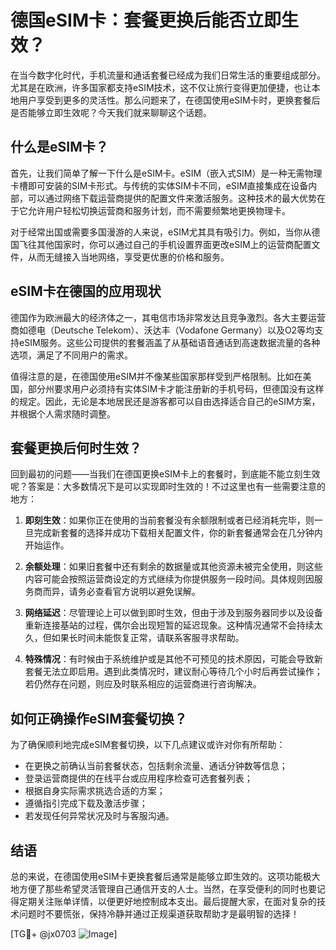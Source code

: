 # 德国eSIM卡：套餐更换后能否立即生效？

在当今数字化时代，手机流量和通话套餐已经成为我们日常生活的重要组成部分。尤其是在欧洲，许多国家都支持eSIM技术，这不仅让旅行变得更加便捷，也让本地用户享受到更多的灵活性。那么问题来了，在德国使用eSIM卡时，更换套餐后是否能够立即生效呢？今天我们就来聊聊这个话题。

## 什么是eSIM卡？

首先，让我们简单了解一下什么是eSIM卡。eSIM（嵌入式SIM）是一种无需物理卡槽即可安装的SIM卡形式。与传统的实体SIM卡不同，eSIM直接集成在设备内部，可以通过网络下载运营商提供的配置文件来激活服务。这种技术的最大优势在于它允许用户轻松切换运营商和服务计划，而不需要频繁地更换物理卡。

对于经常出国或需要多国漫游的人来说，eSIM尤其具有吸引力。例如，当你从德国飞往其他国家时，你可以通过自己的手机设置界面更改eSIM上的运营商配置文件，从而无缝接入当地网络，享受更优惠的价格和服务。

## eSIM卡在德国的应用现状

德国作为欧洲最大的经济体之一，其电信市场非常发达且竞争激烈。各大主要运营商如德电（Deutsche Telekom）、沃达丰（Vodafone Germany）以及O2等均支持eSIM服务。这些公司提供的套餐涵盖了从基础语音通话到高速数据流量的各种选项，满足了不同用户的需求。

值得注意的是，在德国使用eSIM并不像某些国家那样受到严格限制。比如在美国，部分州要求用户必须持有实体SIM卡才能注册新的手机号码，但德国没有这样的规定。因此，无论是本地居民还是游客都可以自由选择适合自己的eSIM方案，并根据个人需求随时调整。

## 套餐更换后何时生效？

回到最初的问题——当我们在德国更换eSIM卡上的套餐时，到底能不能立刻生效呢？答案是：大多数情况下是可以实现即时生效的！不过这里也有一些需要注意的地方：

1. **即刻生效**：如果你正在使用的当前套餐没有余额限制或者已经消耗完毕，则一旦完成新套餐的选择并成功下载相关配置文件，你的新套餐通常会在几分钟内开始运作。
   
2. **余额处理**：如果旧套餐中还有剩余的数据量或其他资源未被完全使用，则这些内容可能会按照运营商设定的方式继续为你提供服务一段时间。具体规则因服务商而异，请务必查看官方说明以避免误解。

3. **网络延迟**：尽管理论上可以做到即时生效，但由于涉及到服务器同步以及设备重新连接基站的过程，偶尔会出现短暂的延迟现象。这种情况通常不会持续太久，但如果长时间未能恢复正常，请联系客服寻求帮助。

4. **特殊情况**：有时候由于系统维护或是其他不可预见的技术原因，可能会导致新套餐无法立即启用。遇到此类情况时，建议耐心等待几个小时后再尝试操作；若仍然存在问题，则应及时联系相应的运营商进行咨询解决。

## 如何正确操作eSIM套餐切换？

为了确保顺利地完成eSIM套餐切换，以下几点建议或许对你有所帮助：

- 在更换之前确认当前套餐状态，包括剩余流量、通话分钟数等信息；
- 登录运营商提供的在线平台或应用程序检查可选套餐列表；
- 根据自身实际需求挑选合适的方案；
- 遵循指引完成下载及激活步骤；
- 若发现任何异常状况及时与客服沟通。

## 结语

总的来说，在德国使用eSIM卡更换套餐后通常是能够立即生效的。这项功能极大地方便了那些希望灵活管理自己通信开支的人士。当然，在享受便利的同时也要记得定期关注账单详情，以便更好地控制成本支出。最后提醒大家，在面对复杂的技术问题时不要慌张，保持冷静并通过正规渠道获取帮助才是最明智的选择！

[TG💪+ @jx0703 ![Image](https://github.com/user-attachments/assets/dbca1d08-cadb-493c-b0ec-ad6f7a83f270)]